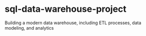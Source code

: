 # sql-data-warehouse-project
Building a modern data warehouse, including ETL processes, data modeling, and analytics
